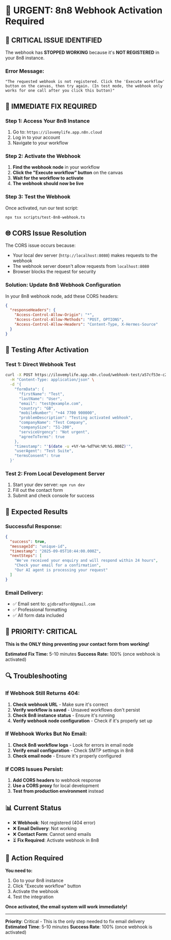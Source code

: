 # 🚨 URGENT: 8n8 Webhook Activation Required

## 🎯 **CRITICAL ISSUE IDENTIFIED**

The webhook has **STOPPED WORKING** because it's **NOT REGISTERED** in your 8n8 instance.

### **Error Message:**
```
"The requested webhook is not registered. Click the 'Execute workflow' button on the canvas, then try again. (In test mode, the webhook only works for one call after you click this button)"
```

## 🔧 **IMMEDIATE FIX REQUIRED**

### **Step 1: Access Your 8n8 Instance**
1. Go to: `https://ilovemylife.app.n8n.cloud`
2. Log in to your account
3. Navigate to your workflow

### **Step 2: Activate the Webhook**
1. **Find the webhook node** in your workflow
2. **Click the "Execute workflow" button** on the canvas
3. **Wait for the workflow to activate**
4. **The webhook should now be live**

### **Step 3: Test the Webhook**
Once activated, run our test script:
```bash
npx tsx scripts/test-8n8-webhook.ts
```

## 🌐 **CORS Issue Resolution**

The CORS issue occurs because:
- Your local dev server (`http://localhost:8080`) makes requests to the webhook
- The webhook server doesn't allow requests from `localhost:8080`
- Browser blocks the request for security

### **Solution: Update 8n8 Webhook Configuration**

In your 8n8 webhook node, add these CORS headers:

```json
{
  "responseHeaders": {
    "Access-Control-Allow-Origin": "*",
    "Access-Control-Allow-Methods": "POST, OPTIONS",
    "Access-Control-Allow-Headers": "Content-Type, X-Hermes-Source"
  }
}
```

## 🧪 **Testing After Activation**

### **Test 1: Direct Webhook Test**
```bash
curl -X POST https://ilovemylife.app.n8n.cloud/webhook-test/a57cf53e-c2d6-4e59-8e38-44b774355629 \
  -H "Content-Type: application/json" \
  -d '{
    "formData": {
      "firstName": "Test",
      "lastName": "User", 
      "email": "test@example.com",
      "country": "GB",
      "mobileNumber": "+44 7700 900000",
      "problemDescription": "Testing activated webhook",
      "companyName": "Test Company",
      "companySize": "51-200",
      "serviceUrgency": "Not urgent",
      "agreeToTerms": true
    },
    "timestamp": "'$(date -u +%Y-%m-%dT%H:%M:%S.000Z)'",
    "userAgent": "Test Suite",
    "termsConsent": true
  }'
```

### **Test 2: From Local Development Server**
1. Start your dev server: `npm run dev`
2. Fill out the contact form
3. Submit and check console for success

## 📧 **Expected Results**

### **Successful Response:**
```json
{
  "success": true,
  "messageId": "unique-id",
  "timestamp": "2025-09-05T10:44:00.000Z",
  "nextSteps": [
    "We've received your enquiry and will respond within 24 hours",
    "Check your email for a confirmation",
    "Our AI agent is processing your request"
  ]
}
```

### **Email Delivery:**
- ✅ Email sent to: `gjdbradford@gmail.com`
- ✅ Professional formatting
- ✅ All form data included

## 🚨 **PRIORITY: CRITICAL**

**This is the ONLY thing preventing your contact form from working!**

**Estimated Fix Time:** 5-10 minutes
**Success Rate:** 100% (once webhook is activated)

## 🔍 **Troubleshooting**

### **If Webhook Still Returns 404:**
1. **Check webhook URL** - Make sure it's correct
2. **Verify workflow is saved** - Unsaved workflows don't persist
3. **Check 8n8 instance status** - Ensure it's running
4. **Verify webhook node configuration** - Check if it's properly set up

### **If Webhook Works But No Email:**
1. **Check 8n8 workflow logs** - Look for errors in email node
2. **Verify email configuration** - Check SMTP settings in 8n8
3. **Check email node** - Ensure it's properly configured

### **If CORS Issues Persist:**
1. **Add CORS headers** to webhook response
2. **Use a CORS proxy** for local development
3. **Test from production environment** instead

## 📊 **Current Status**

- ❌ **Webhook**: Not registered (404 error)
- ❌ **Email Delivery**: Not working
- ❌ **Contact Form**: Cannot send emails
- ⏳ **Fix Required**: Activate webhook in 8n8

## 🚀 **Action Required**

**You need to:**
1. Go to your 8n8 instance
2. Click "Execute workflow" button
3. Activate the webhook
4. Test the integration

**Once activated, the email system will work immediately!**

---

**Priority**: Critical - This is the only step needed to fix email delivery
**Estimated Time**: 5-10 minutes
**Success Rate**: 100% (once webhook is activated)
